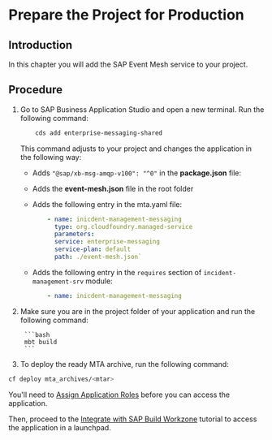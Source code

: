 # Prepare the Project for Production

## Introduction

In this chapter you will add the SAP Event Mesh service to your project.

## Procedure

1. Go to SAP Business Application Studio and open a new terminal. Run the following command:

    ```bash
        cds add enterprise-messaging-shared
    ```

    This command adjusts to your project and changes the application in the following way:

    - Adds `"@sap/xb-msg-amqp-v100": "^0"` in the **package.json** file:
    - Adds the **event-mesh.json** file in the root folder
    - Adds the following entry in the mta.yaml file:

        ```yaml
            - name: inicdent-management-messaging
              type: org.cloudfoundry.managed-service
              parameters:
              service: enterprise-messaging
              service-plan: default
              path: ./event-mesh.json`
         ```
    - Adds the following entry in the `requires` section of `incident-management-srv` module:

        ```yaml
            - name: inicdent-management-messaging
        ```

2. Make sure you are in the project folder of your application and run the following command:

        ```bash
        mbt build
        ```

3. To deploy the ready MTA archive, run the following command:

```bash
cf deploy mta_archives/<mtar>
```

You'll need to [Assign Application Roles](https://developers.sap.com/tutorials/user-role-assignment.html) before you can access the application.

Then, proceed to the [Integrate with SAP Build Workzone](https://developers.sap.com/tutorials/integrate-with-work-zone.html) tutorial to access the application in a launchpad.


